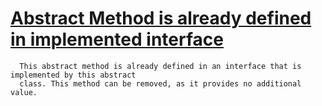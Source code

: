 # [Abstract Method is already defined in implemented interface](https://spotbugs.readthedocs.io/en/latest/bugDescriptions.html#USM_USELESS_ABSTRACT_METHOD)

      This abstract method is already defined in an interface that is implemented by this abstract
      class. This method can be removed, as it provides no additional value.